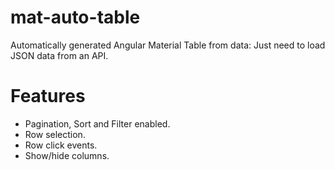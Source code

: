 # mat-auto-table
Automatically generated Angular Material Table from data: Just need to load JSON data from an API.

# Features
- Pagination, Sort and Filter enabled.
- Row selection.
- Row click events.
- Show/hide columns.

#
